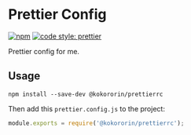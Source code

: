 # Prettier Config

[![npm](https://img.shields.io/npm/v/@kokororin/prettierrc.svg)](https://www.npmjs.com/package/@kokororin/prettierrc)
[![code style: prettier](https://img.shields.io/badge/code_style-prettier-ff69b4.svg)](https://github.com/prettier/prettier)

Prettier config for me.

## Usage

```
npm install --save-dev @kokororin/prettierrc
```

Then add this `prettier.config.js` to the project:

```js
module.exports = require('@kokororin/prettierrc');
```
